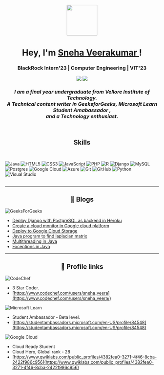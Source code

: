 <!-- <img align="left" alt="GIF" height="160px" src="https://media.giphy.com/media/du3J3cXyzhj75IOgvA/giphy.gif" /> -->
<p align="center">
  <img src="https://i.pinimg.com/originals/00/4b/17/004b173f6e3d6843df10114e087f30a8.gif" width="100" height="100" />
</p>

<h1 align="center">Hey, I'm <a href="https://snehaveerakumar.github.io/Sneha-Veerakumar/">Sneha Veerakumar </a> !</h1>
<h3 align="center">BlackRock Intern'23 | Computer Engineering | VIT'23</h3>

<p align="center">
<a href="mailto:snehaveerakumar2023@gmail.com"><img src="https://img.shields.io/badge/-snehaveerakumar2023@gmail.com-black?logo=gmail&style=flat-square"/></a>
<a href="https://www.linkedin.com/in/sneha-veerakumar-2b39081b8/"><img src="https://img.shields.io/badge/-Sneha Veerakumar-blue?logo=linkedin&style=flat-square"></a>
<!-- <a href="https://github.com/SnehaVeerakumar"><img src="https://img.shields.io/badge/-SnehaVeerakumar-black?logo=github&style=flat-square"/></a> -->

<h3 align="center">
  <em>
    I am a <b>final year</b> undergraduate from <b>Vellore Institute of Technology.</b> <br>
    A <b>Technical content writer in GeeksforGeeks</b>,&nbsp<b>Microsoft Learn Student Amabassador</b>&nbsp,<br>and a<b> Technology enthusiast.</b>
  </em> 
  <br>
</h3>
</p>
<br>
<h2 align="center"> Skills </h2>

<br>

![Java](https://img.shields.io/badge/java-%23ED8B00.svg?style=for-the-badge&logo=java&logoColor=white) 
![HTML5](https://img.shields.io/badge/html5-%23E34F26.svg?style=for-the-badge&logo=html5&logoColor=white)
![CSS3](https://img.shields.io/badge/css3-%231572B6.svg?style=for-the-badge&logo=css3&logoColor=white)
![JavaScript](https://img.shields.io/badge/javascript-%23323330.svg?style=for-the-badge&logo=javascript&logoColor=%23F7DF1E)
![PHP](https://img.shields.io/badge/php-%23777BB4.svg?style=for-the-badge&logo=php&logoColor=white)
![R](https://img.shields.io/badge/r-%23276DC3.svg?style=for-the-badge&logo=r&logoColor=white)
![Django](https://img.shields.io/badge/django-%23092E20.svg?style=for-the-badge&logo=django&logoColor=white)
![MySQL](https://img.shields.io/badge/mysql-%2300f.svg?style=for-the-badge&logo=mysql&logoColor=white)
![Postgres](https://img.shields.io/badge/postgres-%23316192.svg?style=for-the-badge&logo=postgresql&logoColor=white)
![Google Cloud](https://img.shields.io/badge/GoogleCloud-%234285F4.svg?style=for-the-badge&logo=google-cloud&logoColor=white)
![Azure](https://img.shields.io/badge/azure-%230072C6.svg?style=for-the-badge&logo=azure-devops&logoColor=white)
![Git](https://img.shields.io/badge/git-%23F05033.svg?style=for-the-badge&logo=git&logoColor=white)
![GitHub](https://img.shields.io/badge/github-%23121011.svg?style=for-the-badge&logo=github&logoColor=white)
![Python](https://img.shields.io/badge/python-3670A0?style=for-the-badge&logo=python&logoColor=ffdd54)
![Visual Studio](https://img.shields.io/badge/Visual%20Studio-5C2D91.svg?style=for-the-badge&logo=visual-studio&logoColor=white)
<br> <br>
<hr>
<h2 align="center">📝 Blogs </h2>


![GeeksForGeeks](https://img.shields.io/badge/GeeksforGeeks-gray?style=for-the-badge&logo=geeksforgeeks&logoColor=35914c) 

- [Deploy Django with PostgreSQL as backend in Heroku](https://www.geeksforgeeks.org/deploying-django-app-on-heroku-with-postgres-as-backend/)
- [Create a cloud monitor in Google cloud platform](https://www.geeksforgeeks.org/google-cloud-platform-creating-a-cloud-monitor/)
- [Deploy to Google Cloud Storage](https://www.geeksforgeeks.org/google-cloud-platform-deployment-to-cloud-storage/)
- [Java program to find laplacian matrix](https://www.geeksforgeeks.org/java-program-to-find-laplacian-matrix-of-an-undirected-graph/)
- [Multithreading in Java](https://www.geeksforgeeks.org/how-to-find-prime-and-palindrome-numbers-using-multi-threading-in-java/)
- [Exceptions in Java](https://www.geeksforgeeks.org/user-defined-exceptions-using-constructors-in-java/)

<hr>
<h2 align="center">🔗 Profile links</h2>


![CodeChef](https://img.shields.io/badge/CodeChef-%23964B00.svg?style=for-the-badge&logo=CodeChef&logoColor=white)
 - 3 Star Coder.
 - [https://www.codechef.com/users/sneha_veera](https://www.codechef.com/users/sneha_veera/) 

![Microsoft Learn](https://img.shields.io/badge/Microsoft_Learn-258ffa?style=for-the-badge&logo=microsoft&logoColor=white) 
 - Student Ambassador - Beta level.
 - [https://studentambassadors.microsoft.com/en-US/profile/84548](https://studentambassadors.microsoft.com/en-US/profile/84548)

![Google Cloud](https://img.shields.io/badge/GoogleCloud-%234285F4.svg?style=for-the-badge&logo=google-cloud&logoColor=white)
 - Cloud Ready Student
 - Cloud Hero, Global rank - 28
 - [https://www.qwiklabs.com/public_profiles/4382fea0-3271-4f46-8cba-2422f986c956](https://www.qwiklabs.com/public_profiles/4382fea0-3271-4f46-8cba-2422f986c956)
